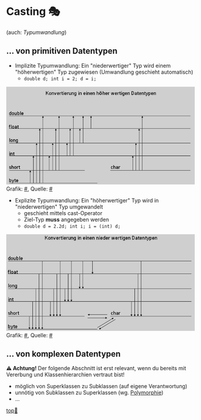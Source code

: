 # Casting :performing_arts:

(auch: *Typumwandlung*)


## ... von primitiven Datentypen

-   Implizite Typumwandlung: Ein "niederwertiger" Typ wird einem "höherwertigen" Typ zugewiesen (Umwandlung geschieht automatisch)
    -   `double d; int i = 2; d = i;`

![upcast](../assets/images/typecast_1.jpg)  
Grafik: [#](../assets/images/typecast_1.jpg), Quelle: [#](https://www.java-tutorial.org/typecasting.html)

-   Explizite Typumwandlung: Ein "höherwertiger" Typ wird in "niederwertigen" Typ umgewandelt
    -   geschieht mittels cast-Operator
    -   Ziel-Typ **muss** angegeben werden
    -   `double d = 2.2d; int i; i = (int) d;`

![downcast](../assets/images/typecast_2.jpg)  
Grafik: [#](../assets/images/typecast_2.jpg), Quelle: [#](https://www.java-tutorial.org/typecasting.html)


## ... von komplexen Datentypen

**:warning: Achtung!** Der folgende Abschnitt ist erst relevant, wenn du bereits mit Vererbung und Klassenhierarchien vertraut bist!

-   möglich von Superklassen zu Subklassen (auf eigene Verantwortung)
-   unnötig von Subklassen zu Superklassen (wg. [Polymorphie](https://de.wikipedia.org/wiki/Polymorphie_(Programmierung)))
-   ...


<!-- Dieser Link sollte am Ende der Datei stehen! -->
<a class="top-link" href="#" title="Zum Anfang scrollen!">top:balloon:</a>